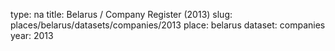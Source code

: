 type: na
title: Belarus / Company Register (2013)
slug: places/belarus/datasets/companies/2013
place: belarus
dataset: companies
year: 2013
